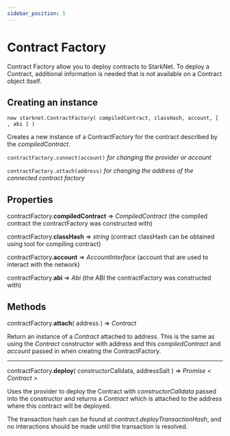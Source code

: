 ```yaml
---
sidebar_position: 5
---
```


# Contract Factory

Contract Factory allow you to deploy contracts to StarkNet. To deploy a Contract, additional information is needed that is not available on a Contract object itself.

## Creating an instance

`new starknet.ContractFactory( compiledContract, classHash, account, [ , abi ] )`

Creates a new instance of a ContractFactory for the contract described by the _compiledContract_.

`contractFactory.connect(account)` _for changing the provider or account_

`contractFactory.attach(address)` _for changing the address of the connected contract factory_

## Properties

contractFactory.**compiledContract** => _CompiledContract_ (the compiled contract the contractFactory was constructed with)

contractFactory.**classHash** => _string_ (contract classHash can be obtained using tool for compiling contract)

contractFactory.**account** => _AccountInterface_ (account that are used to interact with the network)

contractFactory.**abi** => _Abi_ (the ABI the contractFactory was constructed with)

## Methods

contractFactory.**attach**( address ) ⇒ _Contract_

Return an instance of a _Contract_ attached to address. This is the same as using the _Contract_ constructor with address and this _compiledContract_ and _account_ passed in when creating the ContractFactory.

<hr />

contractFactory.**deploy**( constructorCalldata, addressSalt ) ⇒ _Promise < Contract >_

Uses the provider to deploy the Contract with _constructorCalldata_ passed into the constructor and returns a _Contract_ which is attached to the address where this contract will be deployed.

The transaction hash can be found at _contract.deployTransactionHash_, and no interactions should be made until the transaction is resolved.
